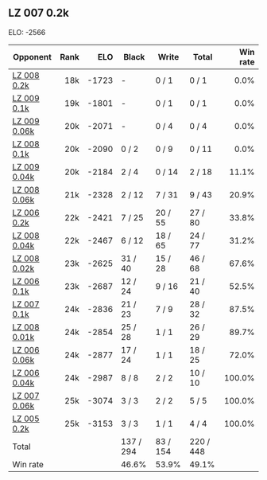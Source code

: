 ## LZ 007 0.2k ##

ELO: -2566

Opponent | Rank | ELO | Black | Write | Total | Win rate
---------|-----:|----:|-------|-------|-------|-------:
[LZ 008 0.2k](LZ%20008%200.2k.md) | 18k | -1723 | - | 0 / 1 | 0 / 1 | 0.0%
[LZ 009 0.1k](LZ%20009%200.1k.md) | 19k | -1801 | - | 0 / 1 | 0 / 1 | 0.0%
[LZ 009 0.06k](LZ%20009%200.06k.md) | 20k | -2071 | - | 0 / 4 | 0 / 4 | 0.0%
[LZ 008 0.1k](LZ%20008%200.1k.md) | 20k | -2090 | 0 / 2 | 0 / 9 | 0 / 11 | 0.0%
[LZ 009 0.04k](LZ%20009%200.04k.md) | 20k | -2184 | 2 / 4 | 0 / 14 | 2 / 18 | 11.1%
[LZ 008 0.06k](LZ%20008%200.06k.md) | 21k | -2328 | 2 / 12 | 7 / 31 | 9 / 43 | 20.9%
[LZ 006 0.2k](LZ%20006%200.2k.md) | 22k | -2421 | 7 / 25 | 20 / 55 | 27 / 80 | 33.8%
[LZ 008 0.04k](LZ%20008%200.04k.md) | 22k | -2467 | 6 / 12 | 18 / 65 | 24 / 77 | 31.2%
[LZ 008 0.02k](LZ%20008%200.02k.md) | 23k | -2625 | 31 / 40 | 15 / 28 | 46 / 68 | 67.6%
[LZ 006 0.1k](LZ%20006%200.1k.md) | 23k | -2687 | 12 / 24 | 9 / 16 | 21 / 40 | 52.5%
[LZ 007 0.1k](LZ%20007%200.1k.md) | 24k | -2836 | 21 / 23 | 7 / 9 | 28 / 32 | 87.5%
[LZ 008 0.01k](LZ%20008%200.01k.md) | 24k | -2854 | 25 / 28 | 1 / 1 | 26 / 29 | 89.7%
[LZ 006 0.06k](LZ%20006%200.06k.md) | 24k | -2877 | 17 / 24 | 1 / 1 | 18 / 25 | 72.0%
[LZ 006 0.04k](LZ%20006%200.04k.md) | 24k | -2987 | 8 / 8 | 2 / 2 | 10 / 10 | 100.0%
[LZ 007 0.06k](LZ%20007%200.06k.md) | 25k | -3074 | 3 / 3 | 2 / 2 | 5 / 5 | 100.0%
[LZ 005 0.2k](LZ%20005%200.2k.md) | 25k | -3153 | 3 / 3 | 1 / 1 | 4 / 4 | 100.0%
Total | | | 137 / 294 | 83 / 154 | 220 / 448 | 
Win rate| | | 46.6% | 53.9% | 49.1% | 
